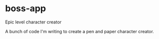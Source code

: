 # boss-app
Epic level character creator

A bunch of code I'm writing to create a pen and paper character creator.
